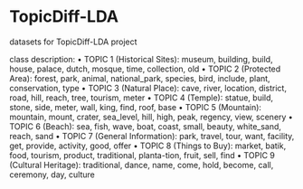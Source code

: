 # TopicDiff-LDA
datasets for TopicDiff-LDA project

class description:
•	TOPIC 1 (Historical Sites): museum, building, build, house, palace, dutch, mosque, time, collection, old 
•	TOPIC 2 (Protected Area): forest, park, animal, national_park, species, bird, include, plant, conservation, type
•	TOPIC 3 (Natural Place): cave, river, location, district, road, hill, reach, tree, tourism, meter 
•	TOPIC 4 (Temple): statue, build, stone, side, meter, wall, king, find, roof, base
•	TOPIC 5 (Mountain): mountain, mount, crater, sea_level, hill, high, peak, regency, view, scenery 
•	TOPIC 6 (Beach): sea, fish, wave, boat, coast, small, beauty, white_sand, reach, sand
•	TOPIC 7 (General Information): park, travel, tour, want, facility, get, provide, activity, good, offer 
•	TOPIC 8 (Things to Buy): market, batik, food, tourism, product, traditional, planta-tion, fruit, sell, find
•	TOPIC 9 (Cultural Heritage): traditional, dance, name, come, hold, become, call, ceremony, day, culture 
